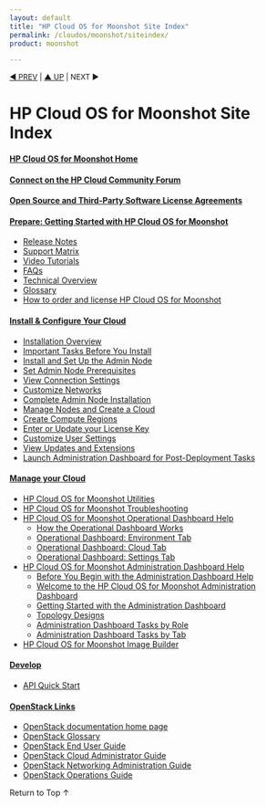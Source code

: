 ```yaml
---
layout: default
title: "HP Cloud OS for Moonshot Site Index"
permalink: /cloudos/moonshot/siteindex/
product: moonshot

---
```


<script>

function PageRefresh {
onLoad="window.refresh"
}

PageRefresh();

</script>


<p style="font-size: small;"> <a href="/cloudos/moonshot/">&#9664; PREV</a> | <a href="/cloudos/moonshot/">&#9650; UP</a> | NEXT &#9654; </p>

# HP Cloud OS for Moonshot Site Index

#### [HP Cloud OS for Moonshot Home](/cloudos/moonshot/)

#### [Connect on the HP Cloud Community Forum](/cloudos/moonshot/community/)

#### [Open Source and Third-Party Software License Agreements](/cloudos/moonshot/os-3rd-party-license-agreements/)

#### [Prepare: Getting Started with HP Cloud OS for Moonshot](/cloudos/moonshot/prepare/)

* [Release Notes](/cloudos/moonshot/prepare/releasenotes/) 
* [Support Matrix](/cloudos/moonshot/prepare/supportmatrix/) 
* [Video Tutorials](/cloudos/moonshot/prepare/videos/) 
* [FAQs](/cloudos/moonshot/prepare/faqs/)  
* [Technical Overview](/cloudos/moonshot/prepare/overview/)  
* [Glossary](/cloudos/moonshot/prepare/glossary/)
* [How to order and license HP Cloud OS for Moonshot](/cloudos/moonshot/prepare/order-license/)

#### [Install &amp; Configure Your Cloud](/cloudos/moonshot/install/)

* [Installation Overview](/cloudos/moonshot/install/overview/)
* [Important Tasks Before You Install](/cloudos/moonshot/install/before-you-install/)
* [Install and Set Up the Admin Node](/cloudos/moonshot/install/install-setup-admin-node/)
* [Set Admin Node Prerequisites](/cloudos/moonshot/install/admin-node-prerequisites/)
* [View Connection Settings](/cloudos/moonshot/install/view-connection-settings/)
* [Customize Networks](/cloudos/moonshot/install/customize-networks/)
* [Complete Admin Node Installation](/cloudos/moonshot/install/complete-admin-node-installation/)
* [Manage Nodes and Create a Cloud](/cloudos/moonshot/install/create-cloud/) 
* [Create Compute Regions](/cloudos/moonshot/install/create-compute-regions/) 
* [Enter or Update your License Key](/cloudos/moonshot/install/license/)
* [Customize User Settings](/cloudos/moonshot/install/customize-user-settings)
* [View Updates and Extensions](/cloudos/moonshot/install/updates-and-extensions/)
* [Launch Administration Dashboard for Post-Deployment Tasks](/cloudos/moonshot/install/launch-admin-dashboard/)

#### [Manage your Cloud](/cloudos/moonshot/manage/)

* [HP Cloud OS for Moonshot Utilities](/cloudos/moonshot/manage/utilities/)
* [HP Cloud OS for Moonshot Troubleshooting](/cloudos/moonshot/manage/troubleshooting/) 
* [HP Cloud OS for Moonshot Operational Dashboard Help](/cloudos/moonshot/manage/operational-dashboard/) 
  * [How the Operational Dashboard Works](/cloudos/moonshot/manage/operational-dashboard/how-opdash-works)
  * [Operational Dashboard: Environment Tab](/cloudos/moonshot/manage/operational-dashboard/environment-tab)
  * [Operational Dashboard: Cloud Tab](/cloudos/moonshot/manage/operational-dashboard/cloud-tab)
  * [Operational Dashboard: Settings Tab](/cloudos/moonshot/manage/operational-dashboard/settings-tab)
* [HP Cloud OS for Moonshot Administration Dashboard Help](/cloudos/moonshot/manage/administration-dashboard/)  
  * [Before You Begin with the Administration Dashboard Help](/cloudos/moonshot/manage/administration-dashboard/before-you-begin/)
  * [Welcome to the HP Cloud OS for Moonshot Administration Dashboard](/cloudos/moonshot/manage/administration-dashboard/welcome/)
  * [Getting Started with the Administration Dashboard](/cloudos/moonshot/manage/administration-dashboard/getting-started/)
  * [Topology Designs](/cloudos/moonshot/manage/administration-dashboard/topology-designs/)
  * [Administration Dashboard Tasks by Role](/cloudos/moonshot/manage/administration-dashboard/tasks-by-role/)
  * [Administration Dashboard Tasks by Tab](/cloudos/moonshot/manage/administration-dashboard/tasks-by-tab/)
* [HP Cloud OS for Moonshot Image Builder](/cloudos/moonshot/manage/image-builder/) 

#### [Develop](/cloudos/moonshot/develop/)

* [API Quick Start](/cloudos/moonshot/develop/quickstart-intro/)
 
<!-- * [Value-Added Services](/cloudos/moonshot/api/services/)   -->
 
#### [OpenStack Links](/cloudos/openstack/)
 
* [OpenStack documentation home page](http://docs.openstack.org/)
* [OpenStack Glossary](http://docs.openstack.org/glossary/content/glossary.html)
* [OpenStack End User Guide](http://docs.openstack.org/user-guide/content/index.html)
* [OpenStack Cloud Administrator Guide](http://docs.openstack.org/trunk/openstack-compute/admin/content/index.html)
* [OpenStack Networking Administration Guide](http://docs.openstack.org/trunk/openstack-network/admin/content/index.html)
* [OpenStack Operations Guide](http://docs.openstack.org/trunk/openstack-ops/content/index.html)
 
<a href="#top" style="padding:14px 0px 14px 0px; text-decoration: none;"> Return to Top &#8593; </a>
 
